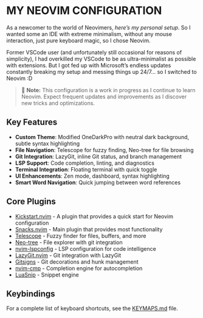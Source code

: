 # MY NEOVIM CONFIGURATION

As a newcomer to the world of Neovimers, _here’s my personal setup_. So I wanted some an IDE with extreme minimalism, without any mouse interaction, just pure keyboard magic, so I chose Neovim.

Former VSCode user (and unfortunately still occasional for reasons of simplicity), I had overkilled my VSCode to be as ultra-minimalist as possible with extensions. But I got fed up with Microsoft’s endless updates constantly breaking my setup and messing things up 24/7… so I switched to Neovim :D

> 📝 **Note:** This configuration is a work in progress as I continue to learn Neovim. Expect frequent updates and improvements as I discover new tricks and optimizations.

## Key Features

- **Custom Theme**: Modified OneDarkPro with neutral dark background, subtle syntax highlighting
- **File Navigation**: Telescope for fuzzy finding, Neo-tree for file browsing
- **Git Integration**: LazyGit, inline Git status, and branch management
- **LSP Support**: Code completion, linting, and diagnostics
- **Terminal Integration**: Floating terminal with quick toggle
- **UI Enhancements**: Zen mode, dashboard, syntax highlighting
- **Smart Word Navigation**: Quick jumping between word references

## Core Plugins

- [Kickstart.nvim](https://github.com/nvim-lua/kickstart.nvim) - A plugin that provides a quick start for Neovim configuration
- [Snacks.nvim](https://github.com/folke/snacks.nvim) - Main plugin that provides most functionality
- [Telescope](https://github.com/nvim-telescope/telescope.nvim) - Fuzzy finder for files, buffers, and more
- [Neo-tree](https://github.com/nvim-neo-tree/neo-tree.nvim) - File explorer with git integration
- [nvim-lspconfig](https://github.com/neovim/nvim-lspconfig) - LSP configuration for code intelligence
- [LazyGit.nvim](https://github.com/kdheepak/lazygit.nvim) - Git integration with LazyGit
- [Gitsigns](https://github.com/lewis6991/gitsigns.nvim) - Git decorations and hunk management
- [nvim-cmp](https://github.com/hrsh7th/nvim-cmp) - Completion engine for autocompletion
- [LuaSnip](https://github.com/L3MON4D3/LuaSnip) - Snippet engine

## Keybindings

For a complete list of keyboard shortcuts, see the [KEYMAPS.md](./KEYMAPS.md) file.
